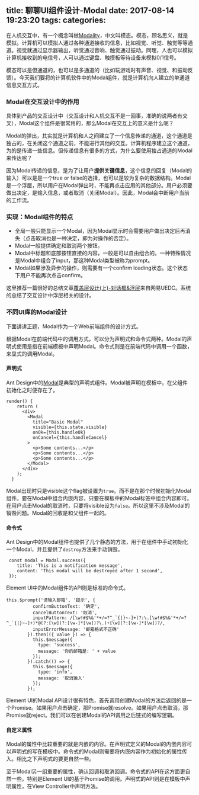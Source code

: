 title: 聊聊UI组件设计-Modal
date: 2017-08-14 19:23:20
tags:
categories:
---

在人机交互中，有一个概念叫做[Modality](https://en.wikipedia.org/wiki/Modality_(human–computer_interaction))，中文叫模态。模态，顾名思义，就是模拟。计算机可以模拟人通过各种通道接收的信息，比如视觉、听觉、触觉等等通道。视觉就通过显示器输出，听觉通过音响、触觉通过振动。同理，人也可以模拟计算机接收到的电信号，人可以通过键盘、触摸板等待设备来模拟0/1信号。

模态可以是但通道的，也可以是多通道的（比如玩游戏时有声音、视觉、和振动反馈）。今天我们要将的计算机软件中的Modal组件，就是计算机向人建立的单通道信息交互方式。

<!-- more -->

### Modal在交互设计中的作用

具体到产品的交互设计中（交互设计和人机交互不是一回事，准确的说两者有交叉），Modal这个组件是很常用的，那么Modal在交互上的意义是什么呢？

Modal的弹出，其实就是计算机和人之间建立了一个信息传递的通道，这个通道是独占的，在关闭这个通道之前，不能进行其他的交互。计算机程序建立这个通道，为的是传递一些信息。但传递信息有很多的方式，为什么要使用独占通道的Modal来传达呢？

因为Modal传递的信息，是为了让用户**提供关键信息**，这个信息的回复（Modal的输入）可以是是一个true or false的选择，也可以是较为复杂的数据结构。Modal是一个浮层，所以用户在Modal弹出时，不能再点击应用的其他部分。用户必须要做出决定，是输入信息，或者取消（关闭Modal）。因此，Modal会中断用户当前的工作流。

### 实现：Modal组件的特点


+ 全局一般只能显示一个Modal，因为Modal显示时会需要用户做出决定后再消失（点击取消也是一种决定，即为对操作的否定）。
+ Modal一般提供确定和取消两个按钮。
+ Modal中标题和底部按钮直接的内容，一般是可以自由组合的。一种特殊情况是Modal中组合了input，那这种Modal类型被称为prompt。
+ Modal如果涉及异步的操作，则需要有一个confirm loading状态。这个状态下用户不能再次点击confirm。

这里推荐一篇很好的总结文章[覆盖层设计(上)-对话框&浮层](http://www.ui.cn/detail/224467.html)来自网易UEDC。系统的总结了交互设计中浮层相关的设计。

### 不同UI库的Modal设计

下面讲讲正题，Modal作为一个Web前端组件的设计方式。

根据Modal在前端代码中的调用方式，可以分为声明式和命令式两种。Modal的声明式使用是指在前端模板中声明Modal。命令式则是在前端代码中调用一个函数，来显式的调用Modal。

#### 声明式

Ant Design中的[Modal](https://ant.design/components/modal/)是典型的声明式组件。Modal被声明在模板中，在父组件初始化之时便存在了。

```
render() {
    return (
      <div>
        <Modal
          title="Basic Modal"
          visible={this.state.visible}
          onOk={this.handleOk}
          onCancel={this.handleCancel}
        >
          <p>Some contents...</p>
          <p>Some contents...</p>
          <p>Some contents...</p>
        </Modal>
      </div>
    );
  }
```


Modal出现时只是visible这个flag被设置为`true`。而不是在那个时候初始化Modal组件。要在Modal中组合内嵌内容，只要在模板中的Modal标签中组合内容即可。在用户点击Modal的取消时，只要将visible设为`false`。所以这里不涉及Modal的销毁问题。Modal的回收是和父组件一起的。

#### 命令式

Ant Design中的Modal组件也提供了几个静态的方法，用于在组件中手动初始化一个Modal，并且提供了`destroy`方法来手动销毁。

```
 const modal = Modal.success({
    title: 'This is a notification message',
    content: 'This modal will be destroyed after 1 second',
 });
```

Element UI中的Modal组件的API则是标准的命令式。


```
this.$prompt('请输入邮箱', '提示', {
          confirmButtonText: '确定',
          cancelButtonText: '取消',
          inputPattern: /[\w!#$%&'*+/=?^_`{|}~-]+(?:\.[\w!#$%&'*+/=?^_`{|}~-]+)*@(?:[\w](?:[\w-]*[\w])?\.)+[\w](?:[\w-]*[\w])?/,
          inputErrorMessage: '邮箱格式不正确'
        }).then(({ value }) => {
          this.$message({
            type: 'success',
            message: '你的邮箱是: ' + value
          });
        }).catch(() => {
          this.$message({
            type: 'info',
            message: '取消输入'
          });       
        });
```

Element UI的Modal API设计很有特色，首先调用创建Modal的方法后返回的是一个Promise。如果用户点击确定，那Promise就resolve。如果用户点击取消，那Promise就reject。我们可以在创建Modal的API调用之后链式的编写逻辑。

#### 自定义属性

Modal的属性中比较重要的就是内嵌的内容。在声明式定义的Modal的内嵌内容可以声明式的写在模板中。命令式的Modal则需要将内嵌内容作为初始化的属性传入。相比之下声明式的要更自然一些。

至于Modal另一组重要的属性，确认回调和取消回调。命令式的API在这方面更自然一些。特别是Element UI的基于Promise的调用。声明式的API则是在模板中声明属性，在View Controller中声明方法。
